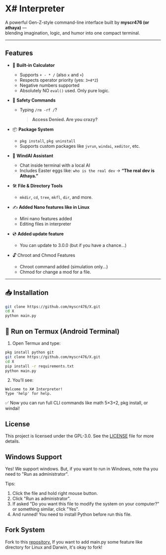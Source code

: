 # X# Interpreter

A powerful Gen-Z-style command-line interface built by **myscr476 (or athaya)** —  
blending imagination, logic, and humor into one compact terminal.

---

## Features

- 🔢 **Built-in Calculator**
  - Supports `+ - * /` (also `x` and `×`)
  - Respects operator priority (yes: `3+4*2`)
  - Negative numbers supported
  - Absolutely NO `eval()` used. Only pure logic.

- 🔐 **Safety Commands**
  - Typing `/rm -rf /`?  
    > **Access Denied. Are you crazy?**

- 📦 **Package System**
  - `pkg install`, `pkg uninstall`
  - Supports custom packages like `jvrun`, `windai`, `xeditor`, etc.

- 🧠 **WindAI Assistant**
  - Chat inside terminal with a local AI  
  - Includes Easter eggs like: `who is the real dev` → **“The real dev is Athaya.”**

- 🛠️ **File & Directory Tools**
  - `mkdir`, `cd`, `tree`, `mkfl`, `dir`, and more.
  
- ✍️ **Added Nano features like in Linux**
  - Mini nano features added
  - Editing files in interpreter

- 💿 **Added update feature**
  - You can update to 3.0.0 (but if you have a chance...)

- 🔓 Chroot and Chmod Features
  - Chroot command added (simulation only...)
  - Chmod for change a mod for a file.

---

## 📥 Installation

```bash
git clone https://github.com/myscr476/X.git
cd X
python main.py
```

## 🐧 Run on Termux (Android Terminal)

1. Open Termux and type:

```bash
pkg install python git
git clone https://github.com/myscr476/X.git
cd X
pip install -r requirements.txt
python main.py
```

2. You’ll see:


``` Text
Welcome to X# Interpreter!
Type 'help' for help.
```

✅ Now you can run full CLI commands like math 5×3+2, pkg install, or windai!

## License

This project is licensed under the GPL-3.0.
See the [LICENSE](LICENSE) file for more details.

## Windows Support

Yes! We support windows.
But, if you want to run in Windows, note tha you need to "Run as administrator".

Tips:

1. Click the file and hold right mouse button.
2. Click "Run as administrator".
3. If asked "Do you want this file to modify the system on your computer?" or something similar, click "Yes".
4. And runned!
You need to install Python before run this file.

## Fork System
Fork to this [repository.](https://github.com/myscr476/X/fork)
If you want to add main.py some feature like directory for Linux and Darwin, it's okay to fork!
